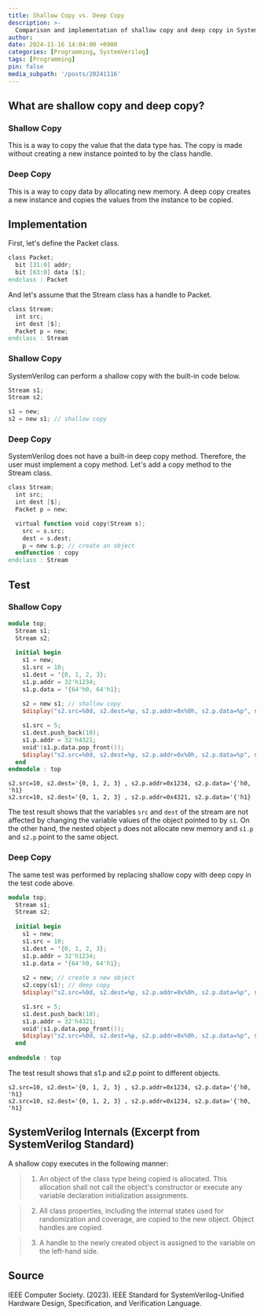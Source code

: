 ```yaml
---
title: Shallow Copy vs. Deep Copy
description: >-
  Comparison and implementation of shallow copy and deep copy in SystemVerilog
author:
date: 2024-11-16 14:04:00 +0900
categories: [Programming, SystemVerilog]
tags: [Programming]
pin: false
media_subpath: '/posts/20241116'
---
```



## What are shallow copy and deep copy?

### Shallow Copy
This is a way to copy the value that the data type has. The copy is made without creating a new instance pointed to by the class handle.


### Deep Copy
This is a way to copy data by allocating new memory.
A deep copy creates a new instance and copies the values from the instance to be copied.

## Implementation

First, let's define the Packet class.

```verilog
class Packet;
  bit [31:0] addr;
  bit [63:0] data [$];
endclass : Packet
```

And let's assume that the Stream class has a handle to Packet.

```verilog
class Stream;
  int src;
  int dest [$];
  Packet p = new;
endclass : Stream
```

### Shallow Copy
SystemVerilog can perform a shallow copy with the built-in code below.

```verilog
Stream s1;
Stream s2;

s1 = new;
s2 = new s1; // shallow copy
```

### Deep Copy
SystemVerilog does not have a built-in deep copy method. Therefore, the user must implement a copy method. Let's add a copy method to the Stream class.


```verilog
class Stream;
  int src;
  int dest [$];
  Packet p = new;

  virtual function void copy(Stream s);
    src = s.src;
    dest = s.dest;
    p = new s.p; // create an object
  endfunction : copy
endclass : Stream
```


## Test

### Shallow Copy


```verilog
module top;
  Stream s1;
  Stream s2;
  
  initial begin
    s1 = new;
    s1.src = 10;
    s1.dest = '{0, 1, 2, 3};
    s1.p.addr = 32'h1234;
    s1.p.data = '{64'h0, 64'h1};
    
    s2 = new s1; // shallow copy
    $display("s2.src=%0d, s2.dest=%p, s2.p.addr=0x%0h, s2.p.data=%p", s2.src, s2.dest, s2.p.addr, s2.p.data);

    s1.src = 5;
    s1.dest.push_back(10);
    s1.p.addr = 32'h4321;
    void'(s1.p.data.pop_front());
    $display("s2.src=%0d, s2.dest=%p, s2.p.addr=0x%0h, s2.p.data=%p", s2.src, s2.dest, s2.p.addr, s2.p.data);
  end
endmodule : top
```


```console
s2.src=10, s2.dest='{0, 1, 2, 3} , s2.p.addr=0x1234, s2.p.data='{'h0, 'h1} 
s2.src=10, s2.dest='{0, 1, 2, 3} , s2.p.addr=0x4321, s2.p.data='{'h1}
```


The test result shows that the variables `src` and `dest` of the stream are not affected by changing the variable values ​​of the object pointed to by `s1`. On the other hand, the nested object `p` does not allocate new memory and `s1.p` and `s2.p` point to the same object.


### Deep Copy

The same test was performed by replacing shallow copy with deep copy in the test code above.

```verilog
module top;
  Stream s1;
  Stream s2;
  
  initial begin
    s1 = new;
    s1.src = 10;
    s1.dest = '{0, 1, 2, 3};
    s1.p.addr = 32'h1234;
    s1.p.data = '{64'h0, 64'h1};
    
    s2 = new; // create a new object
    s2.copy(s1); // deep copy
    $display("s2.src=%0d, s2.dest=%p, s2.p.addr=0x%0h, s2.p.data=%p", s2.src, s2.dest, s2.p.addr, s2.p.data);

    s1.src = 5;
    s1.dest.push_back(10);
    s1.p.addr = 32'h4321;
    void'(s1.p.data.pop_front());
    $display("s2.src=%0d, s2.dest=%p, s2.p.addr=0x%0h, s2.p.data=%p", s2.src, s2.dest, s2.p.addr, s2.p.data);
  end
  
endmodule : top
```

The test result shows that s1.p and s2.p point to different objects.
```console
s2.src=10, s2.dest='{0, 1, 2, 3} , s2.p.addr=0x1234, s2.p.data='{'h0, 'h1} 
s2.src=10, s2.dest='{0, 1, 2, 3} , s2.p.addr=0x1234, s2.p.data='{'h0, 'h1} 
```


## SystemVerilog Internals (Excerpt from SystemVerilog Standard)
A shallow copy executes in the following manner:

> 1. An object of the class type being copied is allocated. This allocation shall not call the object's constructor or execute any variable declaration initialization assignments.

> 2. All class properties, including the internal states used for randomization and coverage, are copied to the new object. Object handles are copied.

> 3. A handle to the newly created object is assigned to the variable on the left-hand side.


## Source
IEEE Computer Society. (2023). IEEE Standard for SystemVerilog-Unified Hardware Design, Specification, and Verification Language.
